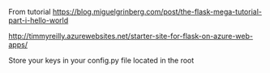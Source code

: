 From tutorial https://blog.miguelgrinberg.com/post/the-flask-mega-tutorial-part-i-hello-world

http://timmyreilly.azurewebsites.net/starter-site-for-flask-on-azure-web-apps/

Store your keys in your config.py file located in the root
